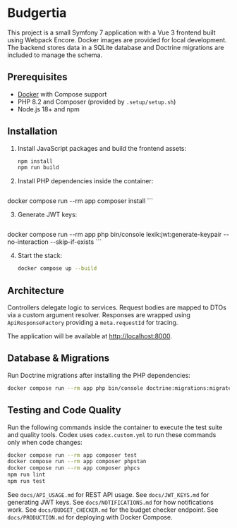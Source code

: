 # Budgertia

This project is a small Symfony 7 application with a Vue 3 frontend built
using Webpack Encore. Docker images are provided for local development. The
backend stores data in a SQLite database and Doctrine migrations are included
to manage the schema.

## Prerequisites

- [Docker](https://docs.docker.com/get-docker/) with Compose support
- PHP 8.2 and Composer (provided by `.setup/setup.sh`)
- Node.js 18+ and npm

## Installation

1. Install JavaScript packages and build the frontend assets:

   ```bash
   npm install
   npm run build
   ```

2. Install PHP dependencies inside the container:

    ```bash
docker compose run --rm app composer install
    ```

3. Generate JWT keys:

    ```bash
docker compose run --rm app php bin/console lexik:jwt:generate-keypair --no-interaction --skip-if-exists
    ```

4. Start the stack:

    ```bash
    docker compose up --build
    ```

## Architecture

Controllers delegate logic to services. Request bodies are mapped to DTOs via a
custom argument resolver. Responses are wrapped using `ApiResponseFactory`
providing a `meta.requestId` for tracing.

The application will be available at [http://localhost:8000](http://localhost:8000).

## Database & Migrations

Run Doctrine migrations after installing the PHP dependencies:

```bash
docker compose run --rm app php bin/console doctrine:migrations:migrate
```

## Testing and Code Quality

Run the following commands inside the container to execute the test suite and quality tools. Codex uses `codex.custom.yml` to run these commands only when code changes:

```bash
docker compose run --rm app composer test
docker compose run --rm app composer phpstan
docker compose run --rm app composer phpcs
npm run lint
npm run test
```

See `docs/API_USAGE.md` for REST API usage.
See `docs/JWT_KEYS.md` for generating JWT keys.
See `docs/NOTIFICATIONS.md` for how notifications work.
See `docs/BUDGET_CHECKER.md` for the budget checker endpoint.
See `docs/PRODUCTION.md` for deploying with Docker Compose.

